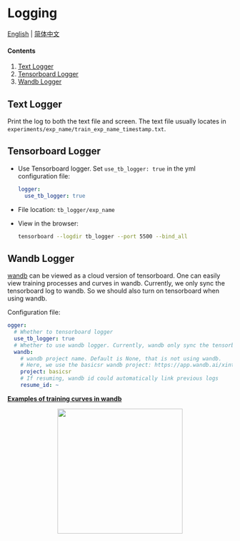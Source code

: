 # Logging

[English](Logging.md) | [简体中文](Logging_CN.md)

#### Contents

1. [Text Logger](#Text-Logger)
1. [Tensorboard Logger](#Tensorboard-Logger)
1. [Wandb Logger](#Wandb-Logger)

## Text Logger

Print the log to both the text file and screen. The text file usually locates in `experiments/exp_name/train_exp_name_timestamp.txt`.

## Tensorboard Logger

- Use Tensorboard logger. Set `use_tb_logger: true` in the yml configuration file:

    ```yml
    logger:
      use_tb_logger: true
    ```

- File location: `tb_logger/exp_name`
- View in the browser:

    ```bash
    tensorboard --logdir tb_logger --port 5500 --bind_all
    ```

## Wandb Logger

[wandb](https://www.wandb.com/) can be viewed as a cloud version of tensorboard. One can easily view training processes and curves in wandb. Currently, we only sync the tensorboard log to wandb. So we should also turn on tensorboard when using wandb.

Configuration file:

```yml
ogger:
  # Whether to tensorboard logger
  use_tb_logger: true
  # Whether to use wandb logger. Currently, wandb only sync the tensorboard log. So we should also turn on tensorboard when using wandb
  wandb:
    # wandb project name. Default is None, that is not using wandb.
    # Here, we use the basicsr wandb project: https://app.wandb.ai/xintao/basicsr
    project: basicsr
    # If resuming, wandb id could automatically link previous logs
    resume_id: ~
```

**[Examples of training curves in wandb](https://app.wandb.ai/xintao/basicsr)**

<p align="center">
<a href="https://app.wandb.ai/xintao/basicsr" target="_blank">
   <img src="../assets/wandb.jpg" height="280">
</a></p>
